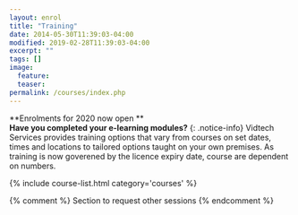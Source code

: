 ```yaml
---
layout: enrol
title: "Training"
date: 2014-05-30T11:39:03-04:00
modified: 2019-02-28T11:39:03-04:00
excerpt: ""
tags: []
image:
  feature:
  teaser:
permalink: /courses/index.php
---
```


**Enrolments for 2020 now open **  <br>
**Have you completed your e-learning modules?**
{: .notice-info}
Vidtech Services provides training options that vary from courses on set dates, times and locations to tailored options taught on your own premises.
As training is now goverened by the licence expiry date, course are dependent on numbers.
<div class="row">
    <div class="large-12">
        {% include course-list.html category='courses' %}
    </div>
</div>




{% comment %}
Section to request other sessions
{% endcomment %}
